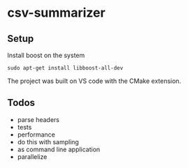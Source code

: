 # csv-summarizer

## Setup 

Install boost on the system

```
sudo apt-get install libboost-all-dev
```

The project was built on VS code with the CMake extension.

## Todos

- parse headers
- tests
- performance 
- do this with sampling
- as command line application
- parallelize